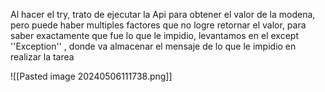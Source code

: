 
Al hacer el try, trato de ejecutar la Api para obtener el valor de la modena, pero puede haber multiples factores que no logre retornar el valor, para saber exactamente que fue lo que le impidio, levantamos en el except ''Exception'' , donde va almacenar el mensaje de lo que le impidio en realizar la tarea

![[Pasted image 20240506111738.png]]